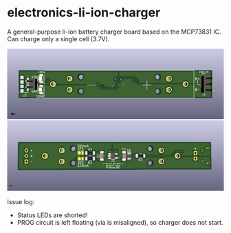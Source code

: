 # electronics-li-ion-charger
A general-purpose li-ion battery charger board based on the MCP73831 IC. Can charge only a single cell (3.7V). 

![alt text](https://github.com/alexander-fraser/electronics-li-ion-charger/blob/main/Plots/electronics-li-ion-charger-Top.png)
![alt text](https://github.com/alexander-fraser/electronics-li-ion-charger/blob/main/Plots/electronics-li-ion-charger-Bottom.png)

Issue log:
- Status LEDs are shorted!
- PROG circuit is left floating (via is misaligned), so charger does not start.
